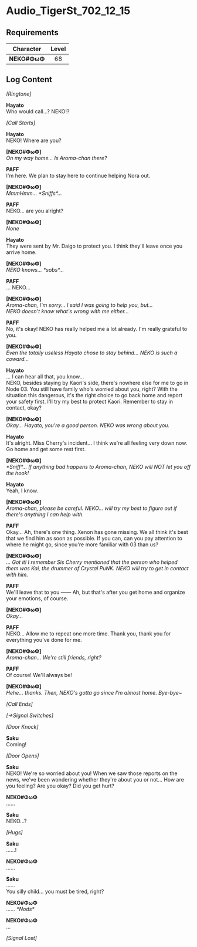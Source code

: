 # Audio_TigerSt_702_12_15
## Requirements
| Character  |Level|
|------------|:---:|
|**NEKO#ΦωΦ**| 68  |

## Log Content
*\[Ringtone\]*

**Hayato**<br>
Who would call...? NEKO!?

*[Call Starts]*

**Hayato**<br>
NEKO! Where are you?

**[NEKO#ΦωΦ]**<br>
*On my way home... Is Aroma\-chan there?*

**PAFF**<br>
I'm here. We plan to stay here to continue helping Nora out.

**[NEKO#ΦωΦ]**<br>
*MmmHmm... \*Sniffs\*...*

**PAFF**<br>
NEKO... are you alright?

**[NEKO#ΦωΦ]**<br>
*None*

**Hayato**<br>
They were sent by Mr. Daigo to protect you. I think they'll leave once you arrive home.

**[NEKO#ΦωΦ]**<br>
*NEKO knows... \*sobs\*...*

**PAFF**<br>
... NEKO...

**[NEKO#ΦωΦ]**<br>
*Aroma\-chan, I'm sorry... I said I was going to help you, but...<br>
NEKO doesn't know what's wrong with me either...*

**PAFF**<br>
No, it's okay! NEKO has really helped me a lot already. I'm really grateful to you.

**[NEKO#ΦωΦ]**<br>
*Even the totally useless Hayato chose to stay behind... NEKO is such a coward...*

**Hayato**<br>
... I can hear all that, you know...<br>
NEKO, besides staying by Kaori's side, there's nowhere else for me to go in Node 03. You still have family who's worried about you, right? With the situation this dangerous, it's the right choice to go back home and report your safety first. I'll try my best to protect Kaori. Remember to stay in contact, okay?

**[NEKO#ΦωΦ]**<br>
*Okay... Hayato, you're a good person. NEKO was wrong about you.*

**Hayato**<br>
It's alright. Miss Cherry's incident... I think we're all feeling very down now. Go home and get some rest first.

**[NEKO#ΦωΦ]**<br>
*\*Sniff\*... If anything bad happens to Aroma\-chan, NEKO will NOT let you off the hook!*

**Hayato**<br>
Yeah, I know.

**[NEKO#ΦωΦ]**<br>
*Aroma\-chan, please be careful. NEKO... will try my best to figure out if there's anything I can help with.*

**PAFF**<br>
Okay... Ah, there's one thing. Xenon has gone missing. We all think it's best that we find him as soon as possible. If you can, can you pay attention to where he might go, since you're more familiar with 03 than us?

**[NEKO#ΦωΦ]**<br>
*... Got it! I remember Sis Cherry mentioned that the person who helped them was Kai, the drummer of Crystal PuNK. NEKO will try to get in contact with him.*

**PAFF**<br>
We'll leave that to you —— Ah, but that's after you get home and organize your emotions, of course.

**[NEKO#ΦωΦ]**<br>
*Okay...*

**PAFF**<br>
NEKO... Allow me to repeat one more time. Thank you, thank you for everything you've done for me.

**[NEKO#ΦωΦ]**<br>
*Aroma\-chan... We're still friends, right?*

**PAFF**<br>
Of course! We'll always be!

**[NEKO#ΦωΦ]**<br>
*Hehe... thanks. Then, NEKO's gotta go since I'm almost home. Bye\-bye\~*

*[Call Ends]*

*[→Signal Switches]*

*\[Door Knock\]*

**Saku**<br>
Coming!

*\[Door Opens\]*

**Saku**<br>
NEKO! We're so worried about you! When we saw those reports on the news, we've been wondering whether they're about you or not... How are you feeling? Are you okay? Did you get hurt?

**NEKO#ΦωΦ**<br>
......

**Saku**<br>
NEKO...?

*\[Hugs\]*

**Saku**<br>
......!

**NEKO#ΦωΦ**<br>
......

**Saku**<br>
......<br>
You silly child... you must be tired, right?

**NEKO#ΦωΦ**<br>
...... *\*Nods\**

**NEKO#ΦωΦ**<br>
... 

*[Signal Lost]*